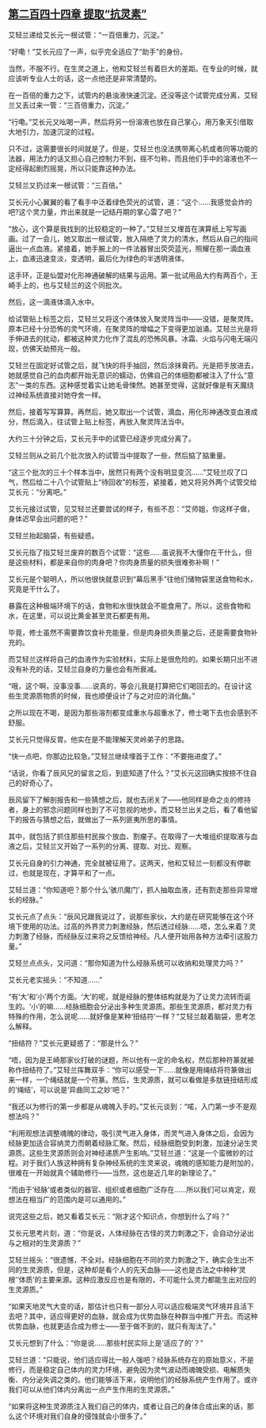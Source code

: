 ## [第二百四十四章 提取“抗灵素”](https://www.xxbiquge.com/11_11207/9174570.html)


  艾轻兰递给艾长元一根试管：“一百倍重力，沉淀。”

  “好嘞！”艾长元应了一声，似乎完全适应了“助手”的身份。

  当然，不服不行。在生灵之道上，他和艾轻兰有着巨大的差距。在专业的时候，就应该听专业人士的话，这一点他还是非常清楚的。

  在一百倍的重力之下，试管内的悬浊液快速沉淀。还没等这个试管完成分离，艾轻兰又丢过来一管：“三百倍重力，沉淀。”

  “行嘞。”艾长元又吆喝一声，然后将另一份溶液也放在自己掌心，用万象天引借取大地引力，加速沉淀的过程。

  只不过，这需要很长时间就是了。但是，艾轻兰也没法携带离心机或者同等功能的法器，用法力的话又担心自己控制力不到，摇不匀称，而且他们手中的溶液也不一定经得起剧烈摇晃，所以只能靠这种办法。

  艾轻兰又扔过来一根试管：“三百倍。”

  艾长元小心翼翼的看了看手中泛着绿色荧光的试管，道：“这个……我感觉会炸的吧?这个灵力量，炸出来就是一记结丹期的掌心雷了吧？”

  “放心，这个算是我找到的比较稳定的一种了。”艾轻兰又埋首在演算纸上写写画画。过了一会儿，她又取出一根试管，放入隔绝了灵力的清水，然后从自己的指间逼出一点血液。紧接着，她手腕上的一件法器冒出荧荧蓝光，照耀在那一滴血液上，血液迅速变淡，变透明，最后化为绿色的半透明液体。

  这手环，正是仙盟对化形神通破解的结果与运用。第一批试用品大约有两百个，王崎手上的，也与艾轻兰的这个同批次。

  然后，这一滴液体滴入水中。

  给试管贴上标签之后，艾轻兰又将这个液体放入聚灵阵当中——没错，是聚灵阵。原本已经十分恐怖的灵气环境，在聚灵阵的增幅之下变得更加汹涌。艾轻兰光是将手伸进去的扰动，都被这种灵力化作了混乱的恐怖风暴。冰霜、火焰与闪电无端闪现，仿佛天劫预兆一般。

  艾轻兰在固定好试管之后，就飞快的将手抽回，然后涂抹膏药。光是把手放进去，她就感觉自己的血肉都开始无意识的蠕动，仿佛自己的体细胞都被注入了什么“意志”一类的东西。这种感觉着实让她毛骨悚然。她甚至觉得，这就好像是有天魔绕过神经系统直接对她夺舍一样。

  然后，接着写写算算。再然后，她又取出一个试管，滴血，用化形神通改变血液成分，然后滴入，往试管上贴上标签，再放入聚灵阵法当中。

  大约三十分钟之后，艾长元手中的试管已经逐步完成分离了。

  艾轻兰则从之前几个批次放入的试管当中提取了一些，然后掂了掂重量。

  “这三个批次的三十个样本当中，居然只有两个没有明显变沉……”艾轻兰叹了口气，然后给二十八个试管贴上“待回收”的标签，紧接着，她又将另外两个试管交给艾长元：“分离吧。”

  艾长元接过试管，见艾轻兰还要尝试的样子，有些不忍：“艾师姐，你这样子做，身体迟早会出问题的吧？”

  艾轻兰抬起脑袋，有些疑惑。

  艾长元指了指艾轻兰废弃的数百个试管：“这些……虽说我不大懂你在干什么，但是这些材料，都是来自你的肉身吧？你肉身质量的损失很难弥补啊！”

  艾长元是个聪明人，所以他很快就意识到“幕后黑手”往他们储物袋里送食物和水，究竟是干什么了。

  暴露在这种极端环境下的话，食物和水很快就会不能食用了。所以，这些食物和水，在这里，可以说比黄金甚至灵石都更有用。

  毕竟，修士虽然不需要靠饮食补充能量，但是肉身损失质量之后，还是需要食物补充的。

  而艾轻兰这样将自己的血液作为实验材料，实际上是很危险的。如果长期只出不进没有补充的话，艾轻兰自身的力量也会有所衰减。

  “哦，这个啊，没事没事……说真的，等会儿我是打算把它们喝回去的。在设计这些生灵源质物质的时候，我也顺便设计了与之对应的消化酶。”

  之所以现在不喝，是因为那些溶剂都变成重水与超重水了，修士喝下去也会感到不舒服。

  艾长元只觉得反胃。他实在是不能理解天灵岭弟子的思路。

  “快一点吧，你那边比较急。”艾轻兰继续埋首于工作：“不要拖进度了。”

  “话说，你看了辰风兄的留言之后，到底知道了什么？”艾长元这回确实按捺不住自己的好奇心了。

  辰风留下了解剖报告和一些猜想之后，就也去闭关了——他同样是命之炎的修持者，身上的邪念问题同样也到了不可忽视的地步。而艾轻兰出关之后，看了看他留下的报告与猜想之后，就做出了一系列匪夷所思的事情。

  其中，就包括了抓住那些村民挨个放血、割瘤子。在取得了一大堆组织提取液与血液之后，艾轻兰又开始了一系列的分离、提取、对比、观察。

  艾长元自身的引力神通，完全就被征用了。这两天，他和艾轻兰一刻都没有停歇过，也就是现在，才算平和了一点。

  艾轻兰道：“你知道吧？那个什么‘骇爪魔门’，抓人抽取血液，还有割走那些异常增长的经脉。”

  艾长元点了点头：“辰风兄跟我说过了，说那些家伙，大约是在研究能够在这个环境下使用的功法。过高的外界灵力刺激经脉，然后透过经脉……唔，怎么来着？灵力刺激了经脉，而经脉反过来将之反馈给神经。凡人便开始用各种方法牵引这股力量。”

  艾轻兰点点头，又问道：“那你知道为什么经脉系统可以收纳和处理灵力吗？”

  艾长元老实摇头：“不知道……”

  “有‘大’和‘小’两个方面。‘大’的呢，就是经脉的整体结构就是为了让灵力流转而诞生的。‘小’的嘛……经脉细胞会分泌出多种生灵源质。那些生灵源质，都对灵力有特殊的作用，怎么说呢……就好像是某种‘扭结符’一样？”艾轻兰敲着脑袋，思考怎么解释。

  “扭结符？”艾长元更疑惑了：“那是什么？”

  “唔，因为是王崎那家伙打破的谜题，所以他有一定的命名权，然后那种符篆就被称作扭结符了。”艾轻兰挥舞双手：“你可以感受一下……就像是用绳结将符篆做出来一样，一个绳结就是一个符篆。然后，生灵源质，就可以看做是多肽链扭结形成的‘绳结’，可以说是‘异曲同工之妙’吧？”

  “我还以为修行的第一步都是从魂魄入手的。”艾长元谈到：“喏，入门第一步不是观想法吗？”

  “利用观想法调整魂魄的律动，吸引灵气进入身体，而灵气进入身体之后，会因为经脉更加适合容纳灵力而朝着经脉汇聚。然后，经脉细胞受到刺激，加速分泌生灵源质。这些生灵源质则会对神经递质产生影响。”艾轻兰道：“这是一个蛮微妙的过程。对于我们人族这种拥有复杂神经系统的生灵来说，魂魄的感知能力是附加的，很难在一开始就真个辅助修行——当然，这也是近几年的新理论了。”

  “而由于‘经脉’或者类似的器官、组织或者细胞广泛存在……所以我们可以肯定，观想法在相当广的范围内是可以通用的。”

  说完这些之后，她又看着艾长元：“刚才这个知识点，你想到什么了吗？”

  艾长元思考片刻，道：“你是说，人体经脉在古怪的灵力刺激之下，会自动分泌出与之相对的生灵源质？”

  艾轻兰摇头：“很遗憾，不全对。经脉细胞在不同的灵力刺激之下，确实会生出不同的生灵源质，但是，这种却是看个人的先天血脉——这也是古法之中种种‘灵根’‘体质’的主要来源。这种应激反应也是有限的，不可能什么灵力都能生出对应的生灵源质。”

  “如果天地灵气大变的话，那估计也只有一部分人可以适应极端灵气环境并且活下去吧？其中，适应得更好的血脉，就会成为优势血脉在种群当中推广开去。而这种优势血脉，也就更适合成为修士——至于做不到的，就只有淘汰了。”

  艾长元想到了什么：“你是说……那些村民实际上是‘适应了的’？”

  艾轻兰道：“只能说，他们适应得比一般人强吧？经脉系统存在的原始意义，不是修行，而是稳定自己体内的灵力环境，避免因为灵气波动而魂魄受损、电解质失衡、内分泌失调之类的。他们能够活下来，说明他们的经脉系统产生作用了。或许我们可以从他们体内分离出一点产生作用的生灵源质。”

  “如果将这种生灵源质注入我们自己的体内，或者让自己的身体合成出来的话，那么这个环境对我们自身的侵蚀就会小很多了。”
